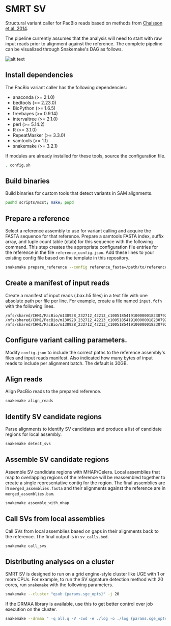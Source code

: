 # SMRT SV

Structural variant caller for PacBio reads based on methods from [Chaisson et
al. 2014](http://www.nature.com/nature/journal/vaop/ncurrent/full/nature13907.html).

The pipeline currently assumes that the analysis will need to start with raw
input reads prior to alignment against the reference. The complete pipeline can
be visualized through Snakemake's DAG as follows.

![alt text](https://raw.githubusercontent.com/EichlerLab/pacbio_variant_caller/master/pipeline.png?token=AAFNfPFB6lw3rKXVpwn9my7m5fNDJM-Mks5VNXa3wA%3D%3D "Snakemake DAG for the SV caller pipeline")

## Install dependencies

The PacBio variant caller has the following dependencies:

  - anaconda (>= 2.1.0)
  - bedtools (>= 2.23.0)
  - BioPython (>= 1.6.5)
  - freebayes (>= 0.9.14)
  - intervaltree (>= 2.1.0)
  - perl (>= 5.14.2)
  - R (>= 3.1.0)
  - RepeatMasker (>= 3.3.0)
  - samtools (>= 1.1)
  - snakemake (>= 3.2.1)

If modules are already installed for these tools, source the configuration file.

```bash
. config.sh
```

## Build binaries

Build binaries for custom tools that detect variants in SAM alignments.

```bash
pushd scripts/mcst; make; popd
```

## Prepare a reference

Select a reference assembly to use for variant calling and acquire the FASTA
sequence for that reference. Prepare a samtools FASTA index, suffix array, and
tuple count table (ctab) for this sequence with the following command. This step
creates the appropriate configuration file entries for the reference in the file
``reference_config.json``. Add these lines to your existing config file based on
the template in this repository.

```bash
snakemake prepare_reference --config reference_fasta=/path/to/reference.fasta
```

## Create a manifest of input reads

Create a manifest of input reads (.bax.h5 files) in a text file with one
absolute path per file per line. For example, create a file named `input.fofn`
with the following lines.

```
/nfs/shared/CHM1/PacBio/m130928_232712_42213_c100518541910000001823079209281310_s1_p0.1.bax.h5
/nfs/shared/CHM1/PacBio/m130928_232712_42213_c100518541910000001823079209281310_s1_p0.2.bax.h5
/nfs/shared/CHM1/PacBio/m130928_232712_42213_c100518541910000001823079209281310_s1_p0.3.bax.h5
```

## Configure variant calling parameters.

Modify `config.json` to include the correct paths to the reference assembly's
files and input reads manifest. Also indicated how many bytes of input reads to
include per alignment batch. The default is 30GB.

## Align reads

Align PacBio reads to the prepared reference.

```bash
snakemake align_reads
```

## Identify SV candidate regions

Parse alignments to identify SV candidates and produce a list of candidate
regions for local assembly.

```bash
snakemake detect_svs
```

## Assemble SV candidate regions

Assemble SV candidate regions with MHAP/Celera. Local assemblies that map to
overlapping regions of the reference will be reassembled together to create a
single representative contig for the region. The final assemblies are in
`merged_assemblies.fasta` and their alignments against the reference are in
`merged_assemblies.bam`.

```bash
snakemake assemble_with_mhap
```

## Call SVs from local assemblies

Call SVs from local assemblies based on gaps in their alignments back to the
reference. The final output is in `sv_calls.bed`.

```bash
snakemake call_svs
```

## Distributing analyses on a cluster

SMRT SV is designed to run on a grid engine-style cluster like UGE with 1 or
more CPUs. For example, to run the SV signature detection method with 20 cores,
run `snakemake` with the following parameters.

```bash
snakemake --cluster "qsub {params.sge_opts}" -j 20
```

If the DRMAA library is available, use this to get better control over job
execution on the cluster.

```bash
snakemake --drmaa " -q all.q -V -cwd -e ./log -o ./log {params.sge_opts} -w n -S /bin/bash" -j 20 -w 30 align_reads
```
